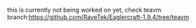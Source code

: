 this is currently not being worked on yet, check teavm branch:https://github.com/RaveTek/Eaglercraft-1.9.4/tree/teavm
